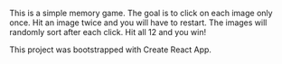 This is a simple memory game. The goal is to click on each image only once. Hit an image twice and you will have to restart. The images will randomly sort after each click. Hit all 12 and you win!

This project was bootstrapped with Create React App.
